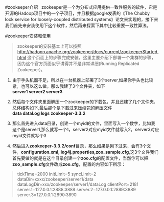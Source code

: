 #zookeeper介绍
&nbsp;&nbsp;zookeeper是一个为分布式应用提供一致性服务的软件，它是开源的Hadoop项目中的一个子项目，并且根据google发表的《The Chubby lock service for loosely-coupled distributed systems》论文来实现的，接下来我们首先来安装使用下这个软件，然后再来探索下其中比较重要一致性算法。

#zookeeper安装和使用
>zookeeper的安装基本上可以按照 http://hadoop.apache.org/zookeeper/docs/current/zookeeperStarted.html 这个页面上的步骤完成安装，这里主要介绍下部署一个集群的步骤，因为这个官方页面似乎讲得并不是非常详细(Running Replicated Zookeeper)。
    
1. 由于手头机器不足，所以在一台机器上部署了3个server,如果你手头也比较紧，也可以这么做。那么我建了3个文件夹，如下<br/>
**server1   server2   server3**

2. 然后每个文件夹里面解压一个zookeeper的下载包，并且还建了几个文件夹，总体结构如下,最后那个是下载过来压缩包的解压文件<br/>
**data dataLog logs zookeeper-3.3.2**

3. 那么首先进入data目录，创建一个myid的文件，里面写入一个数字，比如我这个是server1,那么就写一个1，server2对应myid文件就写入2，server3对应myid文件就写个3

4. 然后进入**zookeeper-3.3.2/conf**目录，那么如果是刚下过来，会有3个文件，**configuration.xml, log4j.properties,zoo_sample.cfg**,这3个文件我们首先要做的就是在这个目录创建一个**zoo.cfg**的配置文件，当然你可以把**zoo_sample.cfg**文件改成**zoo.cfg**，配置的内容如下所示： 
>tickTime=2000
initLimit=5
syncLimit=2
dataDir=xxxx/zookeeper/server1/data
dataLogDir=xxx/zookeeper/server1/dataLog
clientPort=2181
server.1=127.0.0.1:2888:3888
server.2=127.0.0.1:2889:3889
server.3=127.0.0.1:2890:3890


















